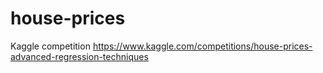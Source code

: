 # house-prices
Kaggle competition https://www.kaggle.com/competitions/house-prices-advanced-regression-techniques
